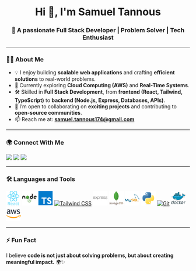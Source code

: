 <h1 align="center">Hi 👋, I'm Samuel Tannous</h1>
<h3 align="center">🚀 A passionate Full Stack Developer | Problem Solver | Tech Enthusiast</h3>

---

### 👨‍💻 About Me  
- 💡 I enjoy building **scalable web applications** and crafting **efficient solutions** to real-world problems.  
- 🌱 Currently exploring **Cloud Computing (AWS)** and **Real-Time Systems**.  
- 🛠 Skilled in **Full Stack Development**, from **frontend (React, Tailwind, TypeScript)** to **backend (Node.js, Express, Databases, APIs)**.  
- 🤝 I’m open to collaborating on **exciting projects** and contributing to **open-source communities**.  
- 📫 Reach me at: **samuel.tannous174@gmail.com**  

---

### 🌍 Connect With Me  
<p align="left">
<a href="mailto:samuel.tannous174@gmail.com"><img src="https://img.shields.io/badge/Gmail-D14836?style=for-the-badge&logo=gmail&logoColor=white"/></a>
<a href="https://www.linkedin.com/in/samuel-tannous" target="_blank"><img src="https://img.shields.io/badge/LinkedIn-0A66C2?style=for-the-badge&logo=linkedin&logoColor=white"/></a>
<a href="https://github.com/samueltannous174" target="_blank"><img src="https://img.shields.io/badge/GitHub-000000?style=for-the-badge&logo=github&logoColor=white"/></a>
</p>

---

### 🛠 Languages and Tools  
<p align="left"> 
  <a href="https://reactjs.org/" target="_blank"><img src="https://raw.githubusercontent.com/devicons/devicon/master/icons/react/react-original-wordmark.svg" alt="React" width="40" height="40"/></a>
  <a href="https://nodejs.org" target="_blank"><img src="https://raw.githubusercontent.com/devicons/devicon/master/icons/nodejs/nodejs-original-wordmark.svg" alt="Node.js" width="40" height="40"/></a>
  <a href="https://www.typescriptlang.org/" target="_blank"><img src="https://raw.githubusercontent.com/devicons/devicon/master/icons/typescript/typescript-original.svg" alt="TypeScript" width="40" height="40"/></a>
  <a href="https://tailwindcss.com/" target="_blank"><img src="https://www.vectorlogo.zone/logos/tailwindcss/tailwindcss-icon.svg" alt="Tailwind CSS" width="40" height="40"/></a>
  <a href="https://expressjs.com" target="_blank"><img src="https://raw.githubusercontent.com/devicons/devicon/master/icons/express/express-original-wordmark.svg" alt="Express" width="40" height="40"/></a>
  <a href="https://www.mongodb.com/" target="_blank"><img src="https://raw.githubusercontent.com/devicons/devicon/master/icons/mongodb/mongodb-original-wordmark.svg" alt="MongoDB" width="40" height="40"/></a>
  <a href="https://www.mysql.com/" target="_blank"><img src="https://raw.githubusercontent.com/devicons/devicon/master/icons/mysql/mysql-original-wordmark.svg" alt="MySQL" width="40" height="40"/></a>
  <a href="https://www.python.org" target="_blank"><img src="https://raw.githubusercontent.com/devicons/devicon/master/icons/python/python-original.svg" alt="Python" width="40" height="40"/></a>
  <a href="https://git-scm.com/" target="_blank"><img src="https://www.vectorlogo.zone/logos/git-scm/git-scm-icon.svg" alt="Git" width="40" height="40"/></a>
  <a href="https://www.docker.com/" target="_blank"><img src="https://raw.githubusercontent.com/devicons/devicon/master/icons/docker/docker-original-wordmark.svg" alt="Docker" width="40" height="40"/></a>
  <a href="https://aws.amazon.com/" target="_blank"><img src="https://raw.githubusercontent.com/devicons/devicon/master/icons/amazonwebservices/amazonwebservices-original-wordmark.svg" alt="AWS" width="40" height="40"/></a>
</p>

---

### ⚡ Fun Fact  
I believe **code is not just about solving problems, but about creating meaningful impact.** 🌍✨
